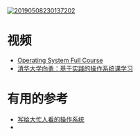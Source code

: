 <a href="https://ibb.co/mB26gdP"><img src="https://i.ibb.co/kywQvzP/20190508230137202.png" alt="20190508230137202" border="0"></a>


# 视频

* [Operating System Full Course](https://www.youtube.com/watch?v=mXw9ruZaxzQ&t=5s)
* [清华大学向勇：基于实践的操作系统课学习](https://www.bilibili.com/video/BV117411u7ts?from=search&seid=1205791741379575654)

# 有用的参考

* [写给大忙人看的操作系统](https://blog.csdn.net/qq_36894974/article/details/104554120)
* []()
